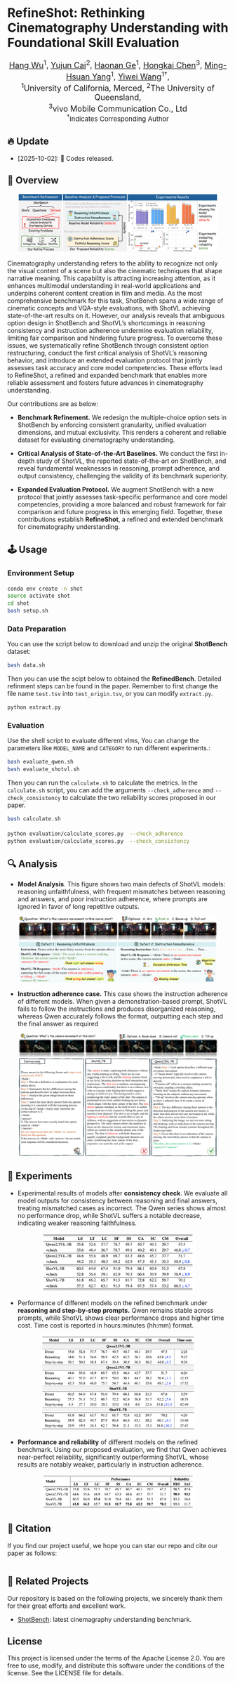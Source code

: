 <p align="center" width="100%">

# RefineShot: Rethinking Cinematography Understanding with Foundational Skill Evaluation


<div align="center">
  <div class="is-size-5 publication-authors" style="font-size: 18px;">
    <!-- Paper authors -->
    <span class="author-block">
      <a href="https://wuhang03.github.io/" target="_blank">Hang Wu</a><sup>1</sup>,</span>
    <span class="author-block">
      <a href="https://vanoracai.github.io/" target="_blank">Yujun Cai</a><sup>2</sup>,</span>
    <span class="author-block">
      <a href="https://johnny040216.github.io/" target="_blank">Haonan Ge</a><sup>1</sup>,</span>
    <span class="author-block">
      <a href="SECOND AUTHOR PERSONAL LINK" target="_blank">Hongkai Chen</a><sup>3</sup>,</span>
    <span class="author-block">
      <a href="https://faculty.ucmerced.edu/mhyang/" target="_blank">Ming-Hsuan Yang</a><sup>1</sup>,</span>
    <span class="author-block">
      <a href="https://wangywust.github.io/" target="_blank">Yiwei Wang</a><sup>1†</sup>,</span>
  </div>

  <div class="is-size-5 publication-authors" style="font-size: 18px;">
    <span class="author-block"><sup>1</sup>University of California, Merced, 
      <sup>2</sup>The University of Queensland, 
      <br><sup>3</sup>vivo Mobile Communication Co., Ltd
    </span>
    <span class="eql-cntrb"><small><br><sup>†</sup>Indicates Corresponding Author</small></span>
  </div>
</div>


<!-- <div style='display: flex; gap: 0.25rem; justify-content: center; text-align: center;' align="center">
  <a href='https://arxiv.org/abs/2507.00008'><img src='https://img.shields.io/badge/Paper-arxiv-red'></a>
  <a href='https://www.techrxiv.org/users/933923/articles/1304524-dimo-gui-advancing-test-time-scaling-in-gui-grounding-via-modality-aware-visual-reasoning'><img src='https://img.shields.io/badge/Paper-TechRxiv-blue'></a>
  <a href='https://wuhang03.github.io/DiMo-GUI-homepage/'><img src='https://img.shields.io/badge/Homepage-DiMo-green'></a>
</div> -->

## 🔥 Update
<!-- * [2024-04-05]: ⭐️⭐️⭐️ VCD is selected as Poster Highlight in CVPR 2024! (Top 11.9% in accepted papers)
* [2023-11-29]: ⭐️ Paper of VCD online. Check out [this link](https://arxiv.org/abs/2311.16922) for details. -->
* [2025-10-02]: 🚀 Codes released.

## 🎯 Overview
<div align="center">
    <img src="images/teaser.jpg" alt="teaser" width="90%">
</div>

Cinematography understanding refers to the ability to recognize not only the visual content of a scene but also the cinematic techniques that shape narrative meaning. This capability is attracting increasing attention, as it enhances multimodal understanding in real-world applications and underpins coherent content creation in film and media. As the most comprehensive benchmark for this task, ShotBench spans a wide range of cinematic concepts and VQA-style evaluations, with ShotVL achieving state-of-the-art results on it. However, our analysis reveals that ambiguous option design in ShotBench and ShotVL’s shortcomings in reasoning consistency and instruction adherence undermine evaluation reliability, limiting fair comparison and hindering future progress. To overcome these issues, we systematically refine ShotBench through consistent option restructuring, conduct the first critical analysis of ShotVL’s reasoning behavior, and introduce an extended evaluation protocol that jointly assesses task accuracy and core model competencies. These efforts lead to RefineShot, a refined and expanded benchmark that enables more reliable assessment and fosters future advances in cinematography understanding. 


Our contributions are as below:

- **Benchmark Refinement.** We redesign the multiple-choice option sets in ShotBench by enforcing consistent granularity, unified evaluation dimensions, and mutual exclusivity. This renders a coherent and reliable dataset for evaluating cinematography understanding.  

- **Critical Analysis of State-of-the-Art Baselines.** We conduct the first in-depth study of ShotVL, the reported state-of-the-art on ShotBench, and reveal fundamental weaknesses in reasoning, prompt adherence, and output consistency, challenging the validity of its benchmark superiority.  

- **Expanded Evaluation Protocol.** We augment ShotBench with a new protocol that jointly assesses task-specific performance and core model competencies, providing a more balanced and robust framework for fair comparison and future progress in this emerging field. Together, these contributions establish **RefineShot**, a refined and extended benchmark for cinematography understanding.  



## 🕹️ Usage
### Environment Setup
```bash
conda env create -n shot
source activate shot
cd shot
bash setup.sh
```


### Data Preparation
You can use the script below to download and unzip the original **ShotBench** dataset:

```bash
bash data.sh
```

Then you can use the scipt below to obtained the **RefinedBench**. Detailed refinment steps can be found in the paper. Remember to first change the file name `test.tsv` into `test_origin.tsv`, or you can modify `extract.py`.

```bash
python extract.py
```

### Evaluation

Use the shell script to evaluate different vlms, You can change the parameters like `MODEL_NAME` and `CATEGORY` to run different experiments.:
```bash
bash evaluate_qwen.sh
bash evaluate_shotvl.sh
```



Then you can run the `calculate.sh` to calculate the metrics. In the `calculate.sh` script, you can add the arguments `--check_adherence` and `--check_consistency` to calculate the two reliability scores proposed in our paper.

```bash
bash calculate.sh

python evaluation/calculate_scores.py  --check_adherence
python evaluation/calculate_scores.py  --check_consistency
```


## 🔍 Analysis  
- **Model Analysis**. This figure shows two main defects of ShotVL models: reasoning unfaithfulness, with frequent mismatches between reasoning and answers, and poor instruction adherence, where prompts are ignored in favor of long repetitive outputs.
<div align="center">
    <img src="images/analysis.jpg" alt="teaser" width="90%">
</div>

- **Instruction adherence case.** This case shows the instruction adherence of different models.
When given a demonstration-based prompt, ShotVL fails to follow the instructions and produces
disorganized reasoning, whereas Qwen accurately follows the format, outputting each step and the
final answer as required
<div align="center">
    <img src="images/case.jpg" alt="teaser" width="90%">
</div>


## 🏅 Experiments
- Experimental results of models after **consistency check**. We evaluate all model outputs
for consistency between reasoning and final answers, treating mismatched cases as incorrect. The
Qwen series shows almost no performance drop, while ShotVL suffers a notable decrease, indicating
weaker reasoning faithfulness.

<div align="center">
    <img src="images/consistency.png" alt="teaser" width="70%">
</div>

- Performance of different models on the refined benchmark under **reasoning and step-by-step prompts.** Qwen remains stable across prompts, while ShotVL shows clear performance drops
and higher time cost. Time cost is reported in hours:minutes (hh:mm) format.


<div align="center">
    <img src="images/adherence.png" alt="teaser" width="70%">
</div>

- **Performance and reliability** of different models on the refined benchmark. Using our
proposed evaluation, we find that Qwen achieves near-perfect reliability, significantly outperforming
ShotVL, whose results are notably weaker, particularly in instruction adherence.


<div align="center">
    <img src="images/overall.png" alt="teaser" width="70%">
</div>


## 📑 Citation
If you find our project useful, we hope you can star our repo and cite our paper as follows:
```

```


## 📝 Related Projects
Our repository is based on the following projects, we sincerely thank them for their great efforts and excellent work.
- [ShotBench](https://github.com/Vchitect/ShotBench): latest cinemagraphy understanding benchmark.

## License

This project is licensed under the terms of the Apache License 2.0.
You are free to use, modify, and distribute this software under the conditions of the license. See the LICENSE file for details.